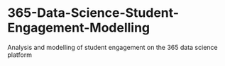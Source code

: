 # 365-Data-Science-Student-Engagement-Modelling
Analysis and modelling of student engagement on the 365 data science platform
